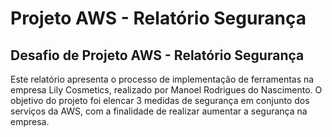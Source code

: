 # Projeto AWS - Relatório Segurança
## Desafio de Projeto AWS - Relatório Segurança

Este relatório apresenta o processo de implementação de ferramentas na empresa Lily Cosmetics, realizado por Manoel Rodrigues do Nascimento. O objetivo do projeto foi elencar 3 medidas de segurança em conjunto dos serviços da AWS, com a finalidade de realizar aumentar a segurança na empresa.